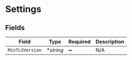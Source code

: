 # Settings


## Fields

| Field              | Type               | Required           | Description        |
| ------------------ | ------------------ | ------------------ | ------------------ |
| `MinTLSVersion`    | **string*          | :heavy_minus_sign: | N/A                |